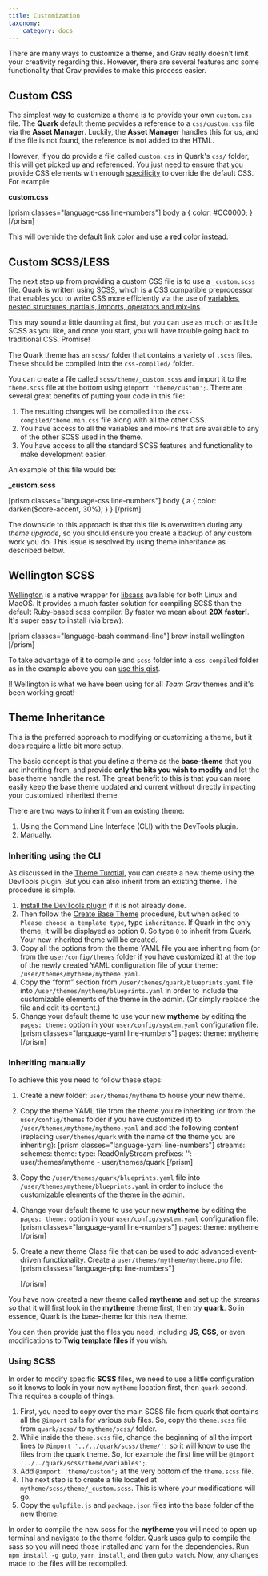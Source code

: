 ```yaml
---
title: Customization
taxonomy:
    category: docs
---
```


There are many ways to customize a theme, and Grav really doesn't limit your creativity regarding this. However, there are several features and some functionality that Grav provides to make this process easier.

## Custom CSS

The simplest way to customize a theme is to provide your own `custom.css` file. The **Quark** default theme provides a reference to a `css/custom.css` file via the **Asset Manager**. Luckily, the **Asset Manager** handles this for us, and if the file is not found, the reference is not added to the HTML.

However, if you do provide a file called `custom.css` in Quark's `css/` folder, this will get picked up and referenced. You just need to ensure that you provide CSS elements with enough [specificity](http://www.smashingmagazine.com/2007/07/27/css-specificity-things-you-should-know/) to override the default CSS. For example:

**custom.css**

[prism classes="language-css line-numbers"]
body a {
    color: #CC0000;
}
[/prism]

This will override the default link color and use a **red** color instead.

## Custom SCSS/LESS

The next step up from providing a custom CSS file is to use a `_custom.scss` file. Quark is written using [SCSS](http://sass-lang.com/), which is a CSS compatible preprocessor that enables you to write CSS more efficiently via the use of [variables, nested structures, partials, imports, operators and mix-ins](http://sass-lang.com/guide).

This may sound a little daunting at first, but you can use as much or as little SCSS as you like, and once you start, you will have trouble going back to traditional CSS. Promise!

The Quark theme has an `scss/` folder that contains a variety of `.scss` files. These should be compiled into the `css-compiled/` folder.

You can create a file called `scss/theme/_custom.scss` and import it to the `theme.scss` file at the bottom using `@import 'theme/custom';`. There are several great benefits of putting your code in this file:

1. The resulting changes will be compiled into the `css-compiled/theme.min.css` file along with all the other CSS.
2. You have access to all the variables and mix-ins that are available to any of the other SCSS used in the theme.
3. You have access to all the standard SCSS features and functionality to make development easier.

An example of this file would be:

**_custom.scss**

[prism classes="language-css line-numbers"]
body {
    a {
        color: darken($core-accent, 30%);
    }
}
[/prism]

The downside to this approach is that this file is overwritten during any *theme upgrade*, so you should ensure you create a backup of any custom work you do.  This issue is resolved by using theme inheritance as described below.

## Wellington SCSS

[Wellington](https://github.com/wellington/wellington) is a native wrapper for [libsass](http://libsass.org/) available for both Linux and MacOS. It provides a much faster solution for compiling SCSS than the default Ruby-based scss compiler.  By faster we mean about **20X faster!**. It's super easy to install (via brew):

[prism classes="language-bash command-line"]
brew install wellington
[/prism]

To take advantage of it to compile and `scss` folder into a `css-compiled` folder as in the example above you can [use this gist](https://gist.github.com/rhukster/bcfe030e419028422d5e7cdc9b8f75a8).

!! Wellington is what we have been using for all _Team Grav_ themes and it's been working great!


## Theme Inheritance

This is the preferred approach to modifying or customizing a theme, but it does require a little bit more setup.

The basic concept is that you define a theme as the **base-theme** that you are inheriting from, and provide **only the bits you wish to modify** and let the base theme handle the rest. The great benefit to this is that you can more easily keep the base theme updated and current without directly impacting your customized inherited theme.

There are two ways to inherit from an existing theme:

1. Using the Command Line Interface (CLI) with the DevTools plugin.
2. Manually.

### Inheriting using the CLI

As discussed in the [Theme Turotial](https://learn.getgrav.org/16/themes/theme-tutorial), you can create a new theme using the DevTools plugin. But you can also inherit from an existing theme. The procedure is simple.

1. [Install the DevTools plugin](https://learn.getgrav.org/16/themes/theme-tutorial#step-1-install-devtools-plugin) if it is not already done.
2. Then follow the [Create Base Theme](https://learn.getgrav.org/16/themes/theme-tutorial#step-2-create-base-theme) procedure, but when asked to `Please choose a template type`, type `inheritance`. If Quark in the only theme, it will be displayed as option 0. So type `0` to inherit from Quark. Your new inherited theme will be created.
4. Copy all the options from the theme YAML file you are inheriting from (or from the `user/config/themes` folder if you have customized it) at the top of the newly created YAML configuration file of your theme: `/user/themes/mytheme/mytheme.yaml`.
5. Copy the “form” section from `/user/themes/quark/blueprints.yaml` file into `/user/themes/mytheme/blueprints.yaml` in order to include the customizable elements of the theme in the admin. (Or simply replace the file and edit its content.)
6. Change your default theme to use your new **mytheme** by editing the `pages: theme:` option in your `user/config/system.yaml` configuration file:
   [prism classes="language-yaml line-numbers"]
   pages:
     theme: mytheme
   [/prism]

### Inheriting manually

To achieve this you need to follow these steps:

1. Create a new folder: `user/themes/mytheme` to house your new theme.
2. Copy the theme YAML file from the theme you're inheriting (or from the `user/config/themes` folder if you have customized it) to `/user/themes/mytheme/mytheme.yaml` and add the following content (replacing `user/themes/quark` with the name of the theme you are inheriting):
   [prism classes="language-yaml line-numbers"]
   streams:
     schemes:
       theme:
         type: ReadOnlyStream
         prefixes:
           '':
             - user/themes/mytheme
             - user/themes/quark
   [/prism]
3. Copy the `/user/themes/quark/blueprints.yaml` file into `/user/themes/mytheme/blueprints.yaml` in order to include the customizable elements of the theme in the admin.

4. Change your default theme to use your new **mytheme** by editing the `pages: theme:` option in your `user/config/system.yaml` configuration file:
   [prism classes="language-yaml line-numbers"]
   pages:
     theme: mytheme
   [/prism]

5. Create a new theme Class file that can be used to add advanced event-driven functionality. Create a `user/themes/mytheme/mytheme.php` file:
   [prism classes="language-php line-numbers"]
   <?php
   namespace Grav\Theme;

   class Mytheme extends Quark
   {
       // Some new methods, properties etc.
   }
   ?>
   [/prism]

You have now created a new theme called **mytheme** and set up the streams so that it will first look in the **mytheme** theme first, then try **quark**.  So in essence, Quark is the base-theme for this new theme.

You can then provide just the files you need, including **JS**, **CSS**, or even modifications to **Twig template files** if you wish.

### Using SCSS

In order to modify specific **SCSS** files, we need to use a little configuration so it knows to look in your new `mytheme` location first, then `quark` second. This requires a couple of things.

1. First, you need to copy over the main SCSS file from quark that contains all the `@import` calls for various sub files. So, copy the `theme.scss` file from `quark/scss/` to `mytheme/scss/` folder.
2. While inside the `theme.scss` file, change the beginning of all the import lines to `@import '../../quark/scss/theme/';` so it will know to use the files from the quark theme. So, for example the first line will be `@import '../../quark/scss/theme/variables';`.
3. Add `@import 'theme/custom';` at the very bottom of the `theme.scss` file.
3. The next step is to create a file located at `mytheme/scss/theme/_custom.scss`. This is where your modifications will go.
4. Copy the `gulpfile.js` and `package.json` files into the base folder of the new theme.

In order to compile the new scss for the **mytheme** you will need to open up terminal and navigate to the theme folder. Quark uses gulp to compile the sass so you will need those installed and yarn for the dependencies. Run `npm install -g gulp`, `yarn install`, and then `gulp watch`. Now, any changes made to the files will be recompiled.
